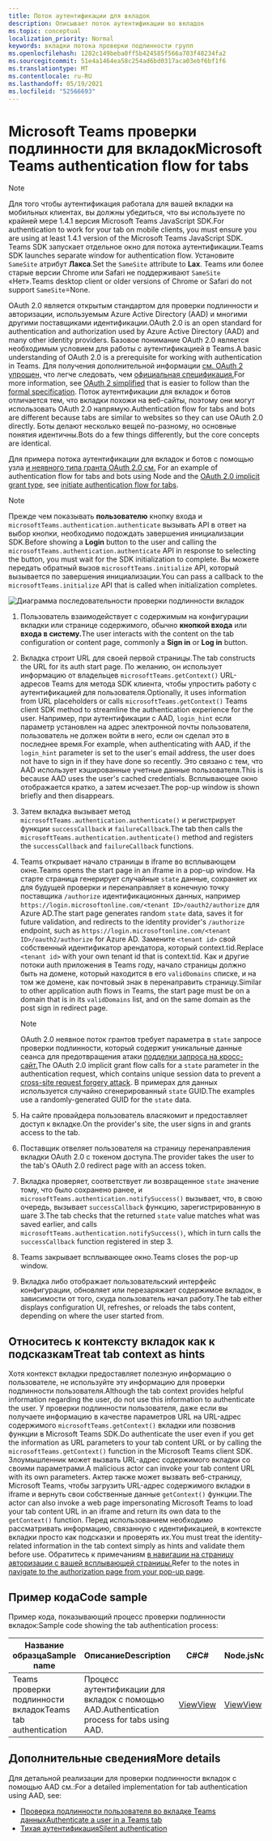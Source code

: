 ```yaml
---
title: Поток аутентификации для вкладок
description: Описывает поток аутентификации во вкладок
ms.topic: conceptual
localization_priority: Normal
keywords: вкладки потока проверки подлинности групп
ms.openlocfilehash: 1282c149beba0ff5b424585f566a703f48234fa2
ms.sourcegitcommit: 51e4a1464ea58c254ad6bd0317aca03ebf6bf1f6
ms.translationtype: MT
ms.contentlocale: ru-RU
ms.lasthandoff: 05/19/2021
ms.locfileid: "52566693"
---
```

# <a name="microsoft-teams-authentication-flow-for-tabs"></a><span data-ttu-id="6ef46-104">Microsoft Teams проверки подлинности для вкладок</span><span class="sxs-lookup"><span data-stu-id="6ef46-104">Microsoft Teams authentication flow for tabs</span></span>

> [!NOTE]
> <span data-ttu-id="6ef46-105">Для того чтобы аутентификация работала для вашей вкладки на мобильных клиентах, вы должны убедиться, что вы используете по крайней мере 1.4.1 версия Microsoft Teams JavaScript SDK.</span><span class="sxs-lookup"><span data-stu-id="6ef46-105">For authentication to work for your tab on mobile clients, you must ensure you are using at least 1.4.1 version of the Microsoft Teams JavaScript SDK.</span></span>
> <span data-ttu-id="6ef46-106">Teams SDK запускает отдельное окно для потока аутентификации.</span><span class="sxs-lookup"><span data-stu-id="6ef46-106">Teams SDK launches separate window for authentication flow.</span></span> <span data-ttu-id="6ef46-107">Установите `SameSite` атрибут **Лакса**.</span><span class="sxs-lookup"><span data-stu-id="6ef46-107">Set the `SameSite` attribute to **Lax**.</span></span> <span data-ttu-id="6ef46-108">Teams или более старые версии Chrome или Safari не поддерживают `SameSite` «Нет».</span><span class="sxs-lookup"><span data-stu-id="6ef46-108">Teams desktop client or older versions of Chrome or Safari do not support `SameSite`=None.</span></span>

<span data-ttu-id="6ef46-109">OAuth 2.0 является открытым стандартом для проверки подлинности и авторизации, используемым Azure Active Directory (AAD) и многими другими поставщиками идентификации.</span><span class="sxs-lookup"><span data-stu-id="6ef46-109">OAuth 2.0 is an open standard for authentication and authorization used by Azure Active Directory (AAD) and many other identity providers.</span></span> <span data-ttu-id="6ef46-110">Базовое понимание OAuth 2.0 является необходимым условием для работы с аутентификацией в Teams.</span><span class="sxs-lookup"><span data-stu-id="6ef46-110">A basic understanding of OAuth 2.0 is a prerequisite for working with authentication in Teams.</span></span> <span data-ttu-id="6ef46-111">Для получения дополнительной информации [см. OAuth 2 упрощен,](https://aaronparecki.com/oauth-2-simplified/) что легче следовать, чем [официальная спецификация.](https://oauth.net/2/)</span><span class="sxs-lookup"><span data-stu-id="6ef46-111">For more information, see [OAuth 2 simplified](https://aaronparecki.com/oauth-2-simplified/) that is easier to follow than the [formal specification](https://oauth.net/2/).</span></span> <span data-ttu-id="6ef46-112">Поток аутентификации для вкладок и ботов отличается тем, что вкладки похожи на веб-сайты, поэтому они могут использовать OAuth 2.0 напрямую.</span><span class="sxs-lookup"><span data-stu-id="6ef46-112">Authentication flow for tabs and bots are different because tabs are similar to websites so they can use OAuth 2.0 directly.</span></span> <span data-ttu-id="6ef46-113">Боты делают несколько вещей по-разному, но основные понятия идентичны.</span><span class="sxs-lookup"><span data-stu-id="6ef46-113">Bots do a few things differently, but the core concepts are identical.</span></span>

<span data-ttu-id="6ef46-114">Для примера потока аутентификации для вкладок и ботов с помощью узла [и неявного типа гранта OAuth 2.0 см.](https://oauth.net/2/grant-types/implicit/) [](~/tabs/how-to/authentication/auth-tab-aad.md#initiate-authentication-flow)</span><span class="sxs-lookup"><span data-stu-id="6ef46-114">For an example of authentication flow for tabs and bots using Node and the [OAuth 2.0 implicit grant type](https://oauth.net/2/grant-types/implicit/), see [initiate authentication flow for tabs](~/tabs/how-to/authentication/auth-tab-aad.md#initiate-authentication-flow).</span></span>

> [!NOTE]
> <span data-ttu-id="6ef46-115">Прежде чем показывать **пользователю** кнопку входа и `microsoftTeams.authentication.authenticate` вызывать API в ответ на выбор кнопки, необходимо подождать завершения инициализации SDK.</span><span class="sxs-lookup"><span data-stu-id="6ef46-115">Before showing a **Login** button to the user and calling the `microsoftTeams.authentication.authenticate` API in response to selecting the button, you must wait for the SDK initialization to complete.</span></span> <span data-ttu-id="6ef46-116">Вы можете передать обратный вызов `microsoftTeams.initialize` API, который вызывается по завершения инициализации.</span><span class="sxs-lookup"><span data-stu-id="6ef46-116">You can pass a callback to the `microsoftTeams.initialize` API that is called when initialization completes.</span></span>

![Диаграмма последовательности проверки подлинности вкладок](~/assets/images/authentication/tab_auth_sequence_diagram.png)

1. <span data-ttu-id="6ef46-118">Пользователь взаимодействует с содержимым на конфигурации вкладки или странице содержимого, обычно **кнопкой входа** или **входа в систему.**</span><span class="sxs-lookup"><span data-stu-id="6ef46-118">The user interacts with the content on the tab configuration or content page, commonly a **Sign in** or **Log in** button.</span></span>
2. <span data-ttu-id="6ef46-119">Вкладка строит URL для своей первой страницы.</span><span class="sxs-lookup"><span data-stu-id="6ef46-119">The tab constructs the URL for its auth start page.</span></span> <span data-ttu-id="6ef46-120">По желанию, он использует информацию от владельцев `microsoftTeams.getContext()` URL-адресов Teams для метода SDK клиента, чтобы упростить работу с аутентификацией для пользователя.</span><span class="sxs-lookup"><span data-stu-id="6ef46-120">Optionally, it uses information from URL placeholders or calls `microsoftTeams.getContext()` Teams client SDK method to streamline the authentication experience for the user.</span></span> <span data-ttu-id="6ef46-121">Например, при аутентификации с AAD, `login_hint` если параметр установлен на адрес электронной почты пользователя, пользователь не должен войти в него, если он сделал это в последнее время.</span><span class="sxs-lookup"><span data-stu-id="6ef46-121">For example, when authenticating with AAD, if the `login_hint` parameter is set to the user's email address, the user does not have to sign in if they have done so recently.</span></span> <span data-ttu-id="6ef46-122">Это связано с тем, что AAD использует кэшированные учетные данные пользователя.</span><span class="sxs-lookup"><span data-stu-id="6ef46-122">This is because AAD uses the user's cached credentials.</span></span> <span data-ttu-id="6ef46-123">Всплывающее окно отображается кратко, а затем исчезает.</span><span class="sxs-lookup"><span data-stu-id="6ef46-123">The pop-up window is shown briefly and then disappears.</span></span>
3. <span data-ttu-id="6ef46-124">Затем вкладка вызывает метод `microsoftTeams.authentication.authenticate()` и регистрирует функции `successCallback` и `failureCallback`.</span><span class="sxs-lookup"><span data-stu-id="6ef46-124">The tab then calls the `microsoftTeams.authentication.authenticate()` method and registers the `successCallback` and `failureCallback` functions.</span></span>
4. <span data-ttu-id="6ef46-125">Teams открывает начало страницы в iframe во всплывающем окне.</span><span class="sxs-lookup"><span data-stu-id="6ef46-125">Teams opens the start page in an iframe in a pop-up window.</span></span> <span data-ttu-id="6ef46-126">На старте страница генерирует случайные `state` данные, сохраняет их для будущей проверки и перенаправляет в конечную точку поставщика `/authorize` идентификационных данных, например `https://login.microsoftonline.com/<tenant ID>/oauth2/authorize` для Azure AD.</span><span class="sxs-lookup"><span data-stu-id="6ef46-126">The start page generates random `state` data, saves it for future validation, and redirects to the identity provider's `/authorize` endpoint, such as `https://login.microsoftonline.com/<tenant ID>/oauth2/authorize` for Azure AD.</span></span> <span data-ttu-id="6ef46-127">Замените `<tenant id>` свой собственный идентификатор арендатора, который context.tid.</span><span class="sxs-lookup"><span data-stu-id="6ef46-127">Replace `<tenant id>` with your own tenant id that is context.tid.</span></span>
<span data-ttu-id="6ef46-128">Как и другие потоки auth приложения в Teams году, начало страницы должно быть на домене, который находится в его `validDomains` списке, и на том же домене, как почтовый знак в перенаправить страницу.</span><span class="sxs-lookup"><span data-stu-id="6ef46-128">Similar to other application auth flows in Teams, the start page must be on a domain that is in its `validDomains` list, and on the same domain as the post sign in redirect page.</span></span>

    > [!NOTE]
    > <span data-ttu-id="6ef46-129">OAuth 2.0 неявное поток грантов требует параметра в `state` запросе проверки подлинности, который содержит уникальные данные сеанса для предотвращения атаки [подделки запроса на кросс-сайт.](https://en.wikipedia.org/wiki/Cross-site_request_forgery)</span><span class="sxs-lookup"><span data-stu-id="6ef46-129">The OAuth 2.0 implicit grant flow calls for a `state` parameter in the authentication request, which contains unique session data to prevent a [cross-site request forgery attack](https://en.wikipedia.org/wiki/Cross-site_request_forgery).</span></span> <span data-ttu-id="6ef46-130">В примерах для данных используется случайно сгенерированный `state` GUID.</span><span class="sxs-lookup"><span data-stu-id="6ef46-130">The examples use a randomly-generated GUID for the `state` data.</span></span>

5. <span data-ttu-id="6ef46-131">На сайте провайдера пользователь власякомит и предоставляет доступ к вкладке.</span><span class="sxs-lookup"><span data-stu-id="6ef46-131">On the provider's site, the user signs in and grants access to the tab.</span></span>
6. <span data-ttu-id="6ef46-132">Поставщик отвеляет пользователя на страницу перенаправления вкладки OAuth 2.0 с токеном доступа.</span><span class="sxs-lookup"><span data-stu-id="6ef46-132">The provider takes the user to the tab's OAuth 2.0 redirect page with an access token.</span></span>
7. <span data-ttu-id="6ef46-133">Вкладка проверяет, соответствует ли возвращенное `state` значение тому, что было сохранено ранее, и `microsoftTeams.authentication.notifySuccess()` вызывает, что, в свою очередь, вызывает `successCallback` функцию, зарегистрированную в шаге 3.</span><span class="sxs-lookup"><span data-stu-id="6ef46-133">The tab checks that the returned `state` value matches what was saved earlier, and calls `microsoftTeams.authentication.notifySuccess()`, which in turn calls the `successCallback` function registered in step 3.</span></span>
8. <span data-ttu-id="6ef46-134">Teams закрывает всплывающее окно.</span><span class="sxs-lookup"><span data-stu-id="6ef46-134">Teams closes the pop-up window.</span></span>
9. <span data-ttu-id="6ef46-135">Вкладка либо отображает пользовательский интерфейс конфигурации, обновляет или перезаряжает содержимое вкладок, в зависимости от того, скуда пользователь начал работу.</span><span class="sxs-lookup"><span data-stu-id="6ef46-135">The tab either displays configuration UI, refreshes, or reloads the tabs content, depending on where the user started from.</span></span>

## <a name="treat-tab-context-as-hints"></a><span data-ttu-id="6ef46-136">Относитесь к контексту вкладок как к подсказкам</span><span class="sxs-lookup"><span data-stu-id="6ef46-136">Treat tab context as hints</span></span>

<span data-ttu-id="6ef46-137">Хотя контекст вкладки предоставляет полезную информацию о пользователе, не используйте эту информацию для проверки подлинности пользователя.</span><span class="sxs-lookup"><span data-stu-id="6ef46-137">Although the tab context provides helpful information regarding the user, do not use this information to authenticate the user.</span></span> <span data-ttu-id="6ef46-138">У проверки подлинности пользователя, даже если вы получаете информацию в качестве параметров URL на URL-адрес содержимого `microsoftTeams.getContext()` вкладки или позвонив функции в Microsoft Teams SDK.</span><span class="sxs-lookup"><span data-stu-id="6ef46-138">Do authenticate the user even if you get the information as URL parameters to your tab content URL or by calling the `microsoftTeams.getContext()` function in the Microsoft Teams client SDK.</span></span> <span data-ttu-id="6ef46-139">Злоумышленник может вызвать URL-адрес содержимого вкладки со своими параметрами.</span><span class="sxs-lookup"><span data-stu-id="6ef46-139">A malicious actor can invoke your tab content URL with its own parameters.</span></span> <span data-ttu-id="6ef46-140">Актер также может вызвать веб-страницу, Microsoft Teams, чтобы загрузить URL-адрес содержимого вкладки в iframe и вернуть свои собственные данные `getContext()` функции.</span><span class="sxs-lookup"><span data-stu-id="6ef46-140">The actor can also invoke a web page impersonating Microsoft Teams to load your tab content URL in an iframe and return its own data to the `getContext()` function.</span></span> <span data-ttu-id="6ef46-141">Перед использованием необходимо рассматривать информацию, связанную с идентификацией, в контексте вкладки просто как подсказки и проверять их.</span><span class="sxs-lookup"><span data-stu-id="6ef46-141">You must treat the identity-related information in the tab context simply as hints and validate them before use.</span></span> <span data-ttu-id="6ef46-142">Обратитесь к примечаниям [в навигации на страницу авторизации с вашей всплывающей страницы.](~/tabs/how-to/authentication/auth-tab-aad.md#navigate-to-the-authorization-page-from-your-popup-page)</span><span class="sxs-lookup"><span data-stu-id="6ef46-142">Refer to the notes in [navigate to the authorization page from your pop-up page](~/tabs/how-to/authentication/auth-tab-aad.md#navigate-to-the-authorization-page-from-your-popup-page).</span></span>

## <a name="code-sample"></a><span data-ttu-id="6ef46-143">Пример кода</span><span class="sxs-lookup"><span data-stu-id="6ef46-143">Code sample</span></span>

<span data-ttu-id="6ef46-144">Пример кода, показывающий процесс проверки подлинности вкладок:</span><span class="sxs-lookup"><span data-stu-id="6ef46-144">Sample code showing the tab authentication process:</span></span>

| <span data-ttu-id="6ef46-145">**Название образца**</span><span class="sxs-lookup"><span data-stu-id="6ef46-145">**Sample name**</span></span> | <span data-ttu-id="6ef46-146">**Описание**</span><span class="sxs-lookup"><span data-stu-id="6ef46-146">**Description**</span></span> | <span data-ttu-id="6ef46-147">**C#**</span><span class="sxs-lookup"><span data-stu-id="6ef46-147">**C#**</span></span> | <span data-ttu-id="6ef46-148">**Node.js**</span><span class="sxs-lookup"><span data-stu-id="6ef46-148">**Node.js**</span></span> |
|-----------------|-----------------|-------------|------------|
| <span data-ttu-id="6ef46-149">Teams проверки подлинности вкладок</span><span class="sxs-lookup"><span data-stu-id="6ef46-149">Teams tab authentication</span></span> | <span data-ttu-id="6ef46-150">Процесс аутентификации для вкладок с помощью AAD.</span><span class="sxs-lookup"><span data-stu-id="6ef46-150">Authentication process for tabs using AAD.</span></span> | [<span data-ttu-id="6ef46-151">View</span><span class="sxs-lookup"><span data-stu-id="6ef46-151">View</span></span>](https://github.com/OfficeDev/Microsoft-Teams-Samples/tree/main/samples/app-complete-sample/csharp) | [<span data-ttu-id="6ef46-152">View</span><span class="sxs-lookup"><span data-stu-id="6ef46-152">View</span></span>](https://github.com/OfficeDev/Microsoft-Teams-Samples/tree/main/samples/app-complete-sample/nodejs) |

## <a name="more-details"></a><span data-ttu-id="6ef46-153">Дополнительные сведения</span><span class="sxs-lookup"><span data-stu-id="6ef46-153">More details</span></span>

<span data-ttu-id="6ef46-154">Для детальной реализации для проверки подлинности вкладок с помощью AAD см.:</span><span class="sxs-lookup"><span data-stu-id="6ef46-154">For a detailed implementation for tab authentication using AAD, see:</span></span>

* [<span data-ttu-id="6ef46-155">Проверка подлинности пользователя во вкладке Teams данных</span><span class="sxs-lookup"><span data-stu-id="6ef46-155">Authenticate a user in a Teams tab</span></span>](~/tabs/how-to/authentication/auth-tab-AAD.md)
* [<span data-ttu-id="6ef46-156">Тихая аутентификация</span><span class="sxs-lookup"><span data-stu-id="6ef46-156">Silent authentication</span></span>](~/tabs/how-to/authentication/auth-silent-AAD.md)
